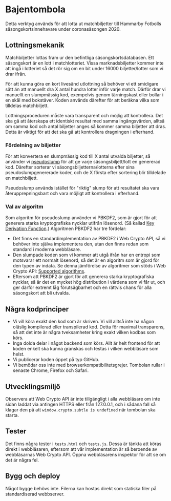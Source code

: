 # Bajentombola

Detta verktyg används för att lotta ut matchbiljetter till Hammarby Fotbolls säsongskortsinnehavare under coronasäsongen 2020.


## Lottningsmekanik

Matchbiljetter lottas fram ur den befintliga säsongskortsdatabasen. Ett säsongskort är en lott i matchlotteriet. Vissa marknadsbiljetter kommer inte att ingå i lotteriet så det rör sig om en bit under 16000 biljetter/lotter som vi drar ifrån.

För att kunna göra en kort livesänd utlottning så behöver vi ett smidigare sätt än att manuellt dra X antal hundra lotter inför varje match. Därför drar vi manuellt en slumpmässig kod, exempelvis genom tärningskast eller bollar i en skål med bokstäver. Koden används därefter för att beräkna vilka som tilldelas matchbiljett.

Lottningsproceduren måste vara transparent och möjlig att kontrollera. Det ska gå att återskapa ett identiskt resultat med samma ingångsvärden, alltså om samma kod och antal biljetter anges så kommer samma biljetter att dras. Detta är viktigt för att det ska gå att kontrollera dragningen i efterhand.


### Fördelning av biljetter

För att konvertera en slumpmässig kod till X antal utvalda biljetter, så använder vi [pseudoslump](https://sv.wikipedia.org/wiki/Pseudoslumptalsgenerator) för att ge varje säsongsbiljett/lott en genererad kod. Därefter sorterar vi säsongsbiljetterna/lotterna efter sina pseudoslumpgenererade koder, och de X första efter sortering blir tilldelade en matchbiljett.

Pseudoslump används istället för "riktig" slump för att resultatet ska vara återupprepningsbart och vara möjligt att kontrollera i efterhand.


### Val av algoritm

Som algoritm för pseudoslump använder vi PBKDF2, som är gjort för att generera starka kryptografiska nycklar utifrån lösenord. (Så kallad [Key Derivation Function](https://en.wikipedia.org/wiki/Key_derivation_function).) Algoritmen PBKDF2 har tre fördelar:

* Det finns en standardimplementation av PBKDF2 i Web Crypto API, så vi behöver inte själva implementera den, utan den finns redan som standard i moderna webbläsare.
* Den slumpade koden som vi kommer att utgå ifrån har en entropi som motsvarar ett normalt lösenord, så det är en algoritm som är gjord för den typen av indata. Se denna jämförelse av algoritmer som stöds i Web Crypto API: [Supported algorithms](https://developer.mozilla.org/en-US/docs/Web/API/SubtleCrypto/deriveKey#Supported_algorithms).
* Eftersom att PBKDF2 är gjort för att generera starka kryptografiska nycklar, så är det en mycket hög distribution i värdena som vi får ut, och ger därför extremt låg förutsägbarhet och en rättvis chans för alla säsongskort att bli utvalda.


## Några kodprinciper

* Vi vill köra exakt den kod som är skriven. Vi vill alltså inte ha någon oläslig kompilerad eller transpilerad kod. Detta för maximal transparens, så att det inte är några tveksamheter kring exakt vilken kodbas som körs.
* Inga dolda delar i något backend som körs. Allt är helt frontend för att koden enkelt ska kunna granskas och testas i vilken webbläsare som helst.
* Vi publicerar koden öppet på typ GitHub.
* Vi bemödar oss inte med browserkompatibilitetsgrejer. Tombolan rullar i senaste Chrome, Firefox och Safari.

## Utvecklingsmiljö

Observera att Web Crypto API är inte tillgängligt i alla webbläsare om inte sidan laddat via antingen HTTPS eller från 127.0.0.1, och i sådana fall så klagar den på att `window.crypto.subtle is undefined` när tombolan ska starta.

## Tester

Det finns några tester i `tests.html` och `tests.js`. Dessa är tänkta att köras direkt i webbläsaren, eftersom att vår implementation är så beroende av webbläsarnas Web Crypto API. Öppna webbläsarens inspektor för att se om det är några fel.

## Bygg och deploy

Något bygge behövs inte. Filerna kan hostas direkt som statiska filer på standardiserad webbserver.


